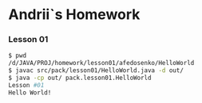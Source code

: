 # Andrii`s Homework
### Lesson 01

``` sh
$ pwd
/d/JAVA/PROJ/homework/lesson01/afedosenko/HelloWorld
$ javac src/pack/lesson01/HelloWorld.java -d out/
$ java -cp out/ pack.lesson01.HelloWorld
Lesson #01
Hello World!
```
